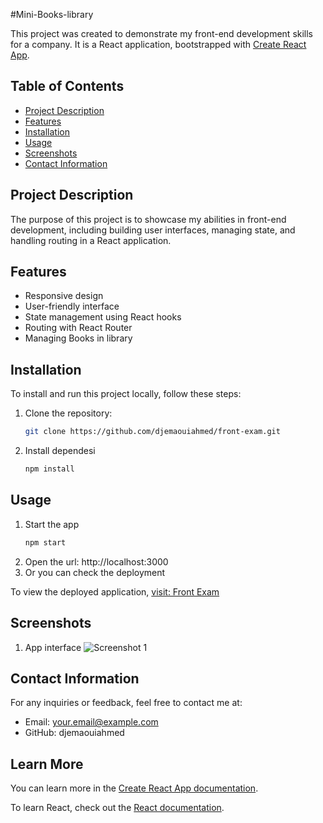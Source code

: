 #Mini-Books-library

This project was created to demonstrate my front-end development skills for a company. It is a React application, bootstrapped with [Create React App](https://github.com/facebook/create-react-app).

## Table of Contents

- [Project Description](#project-description)
- [Features](#features)
- [Installation](#installation)
- [Usage](#usage)
- [Screenshots](#screenshots)
- [Contact Information](#contact-information)

## Project Description

The purpose of this project is to showcase my abilities in front-end development, including building user interfaces, managing state, and handling routing in a React application.

## Features

- Responsive design
- User-friendly interface
- State management using React hooks
- Routing with React Router
- Managing Books in library
  

## Installation

To install and run this project locally, follow these steps:

1. Clone the repository:
   ```sh
   git clone https://github.com/djemaouiahmed/front-exam.git
2. Install dependesi
   ```sh
   npm install
   
## Usage 
1. Start the app
    ```sh
   npm start

3. Open the url:
 http://localhost:3000 
4. Or you  can check the deployment

To view the deployed application, [visit: Front Exam](https://djemaouiahmed.github.io/front-exam/)

## Screenshots

1. App interface
![Screenshot 1](S1.png)

## Contact Information
For any inquiries or feedback, feel free to contact me at:

- Email: your.email@example.com
- GitHub: djemaouiahmed

## Learn More

You can learn more in the [Create React App documentation](https://facebook.github.io/create-react-app/docs/getting-started).

To learn React, check out the [React documentation](https://reactjs.org/).
